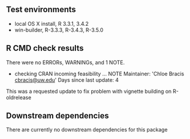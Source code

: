 ## Test environments
* local OS X install, R 3.3.1, 3.4.2
* win-builder, R-3.3.3, R-3.4.3, R-3.5.0

## R CMD check results
There were no ERRORs, WARNINGs, and 1 NOTE. 

* checking CRAN incoming feasibility ... NOTE
Maintainer: 'Chloe Bracis <cbracis@uw.edu>'
Days since last update: 4

This was a requested update to fix problem with vignette building on R-oldrelease

## Downstream dependencies
There are currently no downstream dependencies for this package

